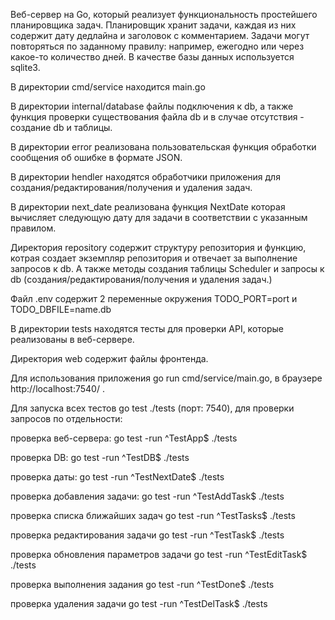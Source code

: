 Веб-сервер на Go, который реализует функциональность простейшего планировщика задач. Планировщик хранит задачи, каждая из них содержит дату дедлайна и заголовок с комментарием. Задачи могут повторяться по заданному правилу: например, ежегодно или через какое-то количество дней. В качестве базы данных используется sqlite3.

В директории cmd/service находится main.go

В директории internal/database файлы подключения к db, а также функция проверки существования файла db и в случае отсутствия - создание db и таблицы.

В директории error реализована пользовательская функция обработки сообщения об ошибке в формате JSON.

В директории hendler находятся обработчики приложения для создания/редактирования/получения и удаления задач.

В директории next_date реализована функция NextDate которая вычисляет следующую дату для задачи в соответствии с указанным правилом.

Директория repository содержит структуру репозитория и функцию, котрая создает экземпляр репозитория и отвечает за выполнение запросов к db. А также методы создания таблицы Scheduler и запросы к db (создания/редактирования/получения и удаления задач.)

Файл .env содержит 2 переменные окружения TODO_PORT=port и TODO_DBFILE=name.db

В директории tests находятся тесты для проверки API, которые реализованы в веб-сервере.

Директория web содержит файлы фронтенда.

Для использования приложения go run cmd/service/main.go, в браузере http://localhost:7540/ .

Для запуска всех тестов go test ./tests (порт: 7540), для проверки запросов по отдельности:

проверка веб-сервера: go test -run ^TestApp$ ./tests 

проверка DB: go test -run ^TestDB$ ./tests

проверка даты: go test -run ^TestNextDate$ ./tests

проверка добавления задачи: go test -run ^TestAddTask$ ./tests 

проверка списка ближайших задач go test -run ^TestTasks$ ./tests 

проверка редактирования задачи go test -run ^TestTask$ ./tests 

проверка обновления параметров задачи go test -run ^TestEditTask$ ./tests 

проверка выполнения задания go test -run ^TestDone$ ./tests 

проверка удаления задачи go test -run ^TestDelTask$ ./tests 

